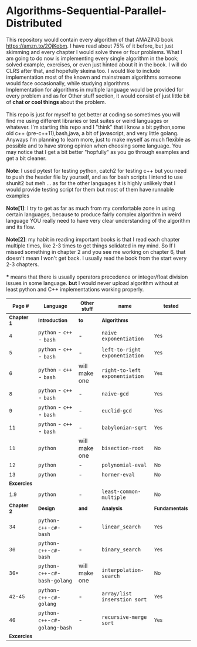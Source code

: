 # Algorithms-Sequential-Parallel-Distributed

This repository would contain every algorithm of that AMAZING book https://amzn.to/2OjKobm. I have read about 75% of it before, but just skimming and every chapter I would solve three or four problems. What I am going to do now is implementing every single algorithm in the book; solved example, exercises, or even just hinted about it in the book. I will do CLRS after that, and hopefully skeina too. I would like to include implementation most of the known and mainstream algorithms someone would face occasionally, while studying algorithms.
</br>
Implementation for algorithms in multiple language would be provided for every problem and as for Other stuff section, it would consist of just little bit of <b>chat or cool things </b> about the problem.</br></br>
This repo is just for myself to get better at coding so sometimes you will find me using different libraries or test suites or weird languages or whatever. I'm starting this repo and I "think" that i know a bit python,some old c++ (pre-c++11),bash,java, a bit of javascript, and very little golang. Anyways I'm planning to learn more, just to make myself as much flexible as possible and to have strong opinion when choosing some language. You may notice that I get a bit better "hopfully" as you go through examples and get a bit cleaner.
</br></br>
<b>Note</b>: I used pytest for testing python, catch2 for testing c++ but you need to push the header file by yourself, and as for bash scripts I intend to use shunit2 but meh ... as for the other languages it is highly unlikely that I would provide testing script for them but most of them have runnable examples
</br></br>
<b>Note[1]</b>: I try to get as far as much from my comfortable zone in using certain languages, because to produce fairly complex algorithm in weird language YOU really need to have very clear understanding of the algorithm and its flow.
</br></br>
<b>Note[2]</b>: my habit in reading important books is that I read each chapter multiple times, like 2-3 times to get things solidated in my mind. So If I missed something in chapter 2 and you see me working on chapter 6, that doesn't mean I won't get back. I usually read the book from the start every 2-3 chapters.
</br></br>
<b>*</b> means that there is  usually operators precedence or integer/float division issues in some language. <b>but</b> I would never upload algorithm without at least python and C++ implementations working properly.


|<sup>**Page #**</sup>|<sup>**Language**</sup>|<sup>**Other stuff**</sup>|<sup>**name**</sup>|<sup>**tested**</sup>|
|---|---|---|---|---|
|<sup>**Chapter 1**</sup>|<sup>**Introduction**</sup>|<sup>**to**</sup>|<sup>**Algorithms**</sup>||
| <sup>4</sup> |`python` - `c++` - `bash`|-|`naive exponentiation`|<sup>Yes</sup>|
| <sup>5</sup> |`python` - `c++` - `bash`|-|`left-to-right exponentiation`|<sup>Yes</sup>|
| <sup>6</sup> |`python` - `c++` - `bash`|will make one|`right-to-left exponentiation`|<sup>Yes</sup>|
| <sup>8</sup> |`python` - `c++` - `bash`|-|`naive-gcd`|<sup>Yes</sup>|
| <sup>9</sup> |`python` - `c++` - `bash`|-|`euclid-gcd`|<sup>Yes</sup>|
| <sup>11</sup> |`python` - `c++` - `bash`|-|`babylonian-sqrt`|<sup>Yes</sup>|
| <sup>11</sup> |`python`|will make one|`bisection-root`|<sup>No</sup>|
| <sup>12</sup> |`python`|-|`polynomial-eval`|<sup>No</sup>|
| <sup>13</sup> |`python`|-|`horner-eval`|<sup>No</sup>|
|<sup>**Excercies**</sup>|||||
| <sup>1.9</sup> |`python`|-|`least-common-multiple`|<sup>No</sup>|
|<sup>**Chapter 2**</sup>|<sup>**Design**</sup>|<sup>**and**</sup>|<sup>**Analysis**</sup>|<sup>**Fundamentals**</sup>|
|<sup>34</sup>|`python`-`c++`-`c#`-`bash`|-|`linear_search`|<sup>Yes</sup>|
|<sup>36</sup>|`python`-`c++`-`c#`-`bash`|-|`binary_search`|<sup>Yes</sup>|
|<sup>36*</sup>|`python`-`c++`-`c#`-`bash`-`golang`|will make one|`interpolation-search`|<sup>No</sup>|
|<sup>42-45</sup>|`python`-`c++`-`c#`-`golang`|-|`array/list inserstion sort`|<sup>Yes</sup>|
|<sup>46</sup>|`python`-`c++`-`c#`-`golang`-`bash`|-|`recursive-merge sort`|<sup>Yes</sup>|
|<sup>**Excercies**</sup>|||||










